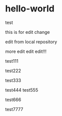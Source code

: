 # hello-world
test


this is for edit change

edit from local repository

more edit edit edit!!!

test111

test222

test333

test444
test555

test666

test7777
